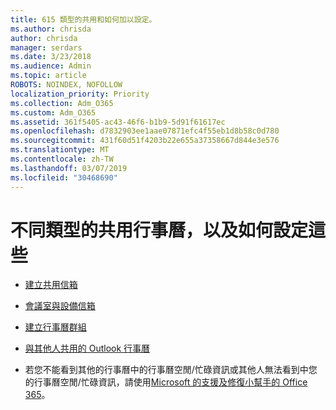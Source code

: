 ```yaml
---
title: 615 類型的共用和如何加以設定。
ms.author: chrisda
author: chrisda
manager: serdars
ms.date: 3/23/2018
ms.audience: Admin
ms.topic: article
ROBOTS: NOINDEX, NOFOLLOW
localization_priority: Priority
ms.collection: Adm_O365
ms.custom: Adm_O365
ms.assetid: 361f5405-ac43-46f6-b1b9-5d91f61617ec
ms.openlocfilehash: d7832903ee1aae07871efc4f55eb1d8b58c0d780
ms.sourcegitcommit: 431f60d51f4203b22e655a37358667d844e3e576
ms.translationtype: MT
ms.contentlocale: zh-TW
ms.lasthandoff: 03/07/2019
ms.locfileid: "30468690"
---
```

# <a name="different-types-of-shared-calendars-and-how-to-set-them-up"></a>不同類型的共用行事曆，以及如何設定這些

- [建立共用信箱](https://support.office.com/article/871a246d-3acd-4bba-948e-5de8be0544c9)
    
- [會議室與設備信箱](https://support.office.com/article/9f518a6d-1e2c-4d44-93f3-e19013a1552b)
    
- [建立行事曆群組](https://support.office.com/article/8385667b-d758-4489-a53f-f542dd01e6ff)
    
- [與其他人共用的 Outlook 行事曆](https://support.office.com/article/353ed2c1-3ec5-449d-8c73-6931a0adab88)
    
- 若您不能看到其他的行事曆中的行事曆空閒/忙碌資訊或其他人無法看到中您的行事曆空閒/忙碌資訊，請使用[Microsoft 的支援及修復小幫手的 Office 365](https://diagnostics.office.com/)。
    

